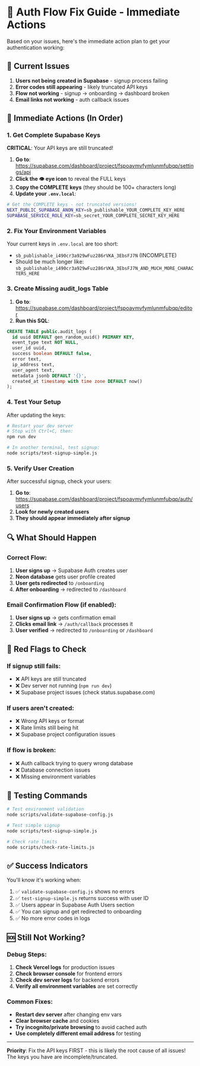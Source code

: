 # 🚨 Auth Flow Fix Guide - Immediate Actions

Based on your issues, here's the immediate action plan to get your authentication working:

## 🔴 Current Issues

1. **Users not being created in Supabase** - signup process failing
2. **Error codes still appearing** - likely truncated API keys 
3. **Flow not working** - signup → onboarding → dashboard broken
4. **Email links not working** - auth callback issues

## 🎯 Immediate Actions (In Order)

### 1. Get Complete Supabase Keys

**CRITICAL**: Your API keys are still truncated! 

1. **Go to**: https://supabase.com/dashboard/project/fspoavmvfymlunmfubqp/settings/api
2. **Click the 👁️ eye icon** to reveal the FULL keys
3. **Copy the COMPLETE keys** (they should be 100+ characters long)
4. **Update your `.env.local`**:

```bash
# Get the COMPLETE keys - not truncated versions!
NEXT_PUBLIC_SUPABASE_ANON_KEY=sb_publishable_YOUR_COMPLETE_KEY_HERE
SUPABASE_SERVICE_ROLE_KEY=sb_secret_YOUR_COMPLETE_SECRET_KEY_HERE
```

### 2. Fix Your Environment Variables

Your current keys in `.env.local` are too short:
- `sb_publishable_i490cr3a929wFuz286rVKA_3EbsFJ7N` (INCOMPLETE)
- Should be much longer like: `sb_publishable_i490cr3a929wFuz286rVKA_3EbsFJ7N_AND_MUCH_MORE_CHARACTERS_HERE`

### 3. Create Missing audit_logs Table

1. **Go to**: https://supabase.com/dashboard/project/fspoavmvfymlunmfubqp/editor
2. **Run this SQL**:

```sql
CREATE TABLE public.audit_logs (
  id uuid DEFAULT gen_random_uuid() PRIMARY KEY,
  event_type text NOT NULL,
  user_id uuid,
  success boolean DEFAULT false,
  error text,
  ip_address text,
  user_agent text,
  metadata jsonb DEFAULT '{}',
  created_at timestamp with time zone DEFAULT now()
);
```

### 4. Test Your Setup

After updating the keys:

```bash
# Restart your dev server
# Stop with Ctrl+C, then:
npm run dev

# In another terminal, test signup:
node scripts/test-signup-simple.js
```

### 5. Verify User Creation

After successful signup, check your users:

1. **Go to**: https://supabase.com/dashboard/project/fspoavmvfymlunmfubqp/auth/users
2. **Look for newly created users**
3. **They should appear immediately after signup**

## 🔍 What Should Happen

### Correct Flow:
1. **User signs up** → Supabase Auth creates user
2. **Neon database** gets user profile created  
3. **User gets redirected** to `/onboarding`
4. **After onboarding** → redirected to `/dashboard`

### Email Confirmation Flow (if enabled):
1. **User signs up** → gets confirmation email
2. **Clicks email link** → `/auth/callback` processes it
3. **User verified** → redirected to `/onboarding` or `/dashboard`

## 🚨 Red Flags to Check

### If signup still fails:
- ❌ API keys are still truncated
- ❌ Dev server not running (`npm run dev`)
- ❌ Supabase project issues (check status.supabase.com)

### If users aren't created:
- ❌ Wrong API keys or format
- ❌ Rate limits still being hit
- ❌ Supabase project configuration issues

### If flow is broken:
- ❌ Auth callback trying to query wrong database
- ❌ Database connection issues
- ❌ Missing environment variables

## 🧪 Testing Commands

```bash
# Test environment validation
node scripts/validate-supabase-config.js

# Test simple signup
node scripts/test-signup-simple.js

# Check rate limits
node scripts/check-rate-limits.js
```

## ✅ Success Indicators

You'll know it's working when:

1. ✅ `validate-supabase-config.js` shows no errors
2. ✅ `test-signup-simple.js` returns success with user ID
3. ✅ Users appear in Supabase Auth Users section
4. ✅ You can signup and get redirected to onboarding
5. ✅ No more error codes in logs

## 🆘 Still Not Working?

### Debug Steps:
1. **Check Vercel logs** for production issues
2. **Check browser console** for frontend errors
3. **Check dev server logs** for backend errors
4. **Verify all environment variables** are set correctly

### Common Fixes:
- **Restart dev server** after changing env vars
- **Clear browser cache** and cookies
- **Try incognito/private browsing** to avoid cached auth
- **Use completely different email address** for testing

---

**Priority**: Fix the API keys FIRST - this is likely the root cause of all issues! The keys you have are incomplete/truncated.
